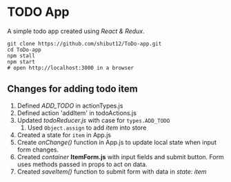 # TODO App

A simple todo app created using _React & Redux_.

```shell
git clone https://github.com/shibut12/ToDo-app.git
cd ToDo-app
npm stall
npm start
# open http://localhost:3000 in a browser
```

## Changes for adding todo item

1. Defined _ADD_TODO_ in actionTypes.js
2. Defined action 'addItem' in todoActions.js
3. Updated _todoReducer.js_ with case for `types.ADD_TODO`
    1. Used `Object.assign` to add _item_ into store
5. Created a state for `item` in App.js
6. Create _onChange()_ function in App.js to update local state when input form changes.
7. Created _container_ __ItemForm.js__ with input fields and submit button. Form uses methods passed in props to act on data.
8. Created _saveItem()_ function to submit form with data in _state: item_
 
